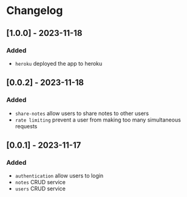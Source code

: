 # Changelog

## [1.0.0] - 2023-11-18

### Added
- `heroku` deployed the app to heroku

## [0.0.2] - 2023-11-18

### Added
- `share-notes` allow users to share notes to other users
- `rate limiting` prevent a user from making too many simultaneous requests

## [0.0.1] - 2023-11-17

### Added
- `authentication` allow users to login
- `notes` CRUD service
- `users` CRUD service
